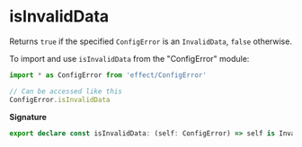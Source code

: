 # isInvalidData

Returns `true` if the specified `ConfigError` is an `InvalidData`, `false`
otherwise.

To import and use `isInvalidData` from the "ConfigError" module:

```ts
import * as ConfigError from 'effect/ConfigError'

// Can be accessed like this
ConfigError.isInvalidData
```

**Signature**

```ts
export declare const isInvalidData: (self: ConfigError) => self is InvalidData
```

